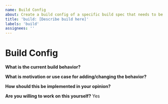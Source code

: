 ```yaml
---
name: Build Config
about: Create a build config of a specific build spec that needs to be added.
title: 'build: [Describe build here]'
labels: 'build'
assignees: ''
---
```


# Build Config

**What is the current build behavior?**

**What is motivation or use case for adding/changing the behavior?**

**How should this be implemented in your opinion?**

**Are you willing to work on this yourself?**
Yes
